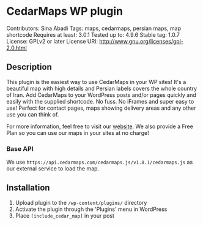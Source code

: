 # CedarMaps WP plugin

Contributors: Sina Abadi
Tags: maps, cedarmaps, persian maps, map shortcode 
Requires at least: 3.0.1
Tested up to: 4.9.6
Stable tag: 1.0.7
License: GPLv2 or later
License URI: http://www.gnu.org/licenses/gpl-2.0.html

## Description

This plugin is the easiest way to use CedarMaps in your WP sites! It's a beautiful map with high details and Persian labels covers the whole country of Iran.
Add CedarMaps to your WordPress posts and/or pages quickly and easily with the supplied shortcode. No fuss. No iFrames and super easy to use! Perfect for contact pages, maps showing delivery areas and any other use you can think of.

For more information, feel free to visit our [website](https://www.cedarmaps.com). We also provide a Free Plan so you can use our maps in your sites at no charge!

### Base API

We use `https://api.cedarmaps.com/cedarmaps.js/v1.8.1/cedarmaps.js` as our external service to load the map.

## Installation

1. Upload plugin to the `/wp-content/plugins/` directory
1. Activate the plugin through the 'Plugins' menu in WordPress
1. Place `[include_cedar_map]` in your post

